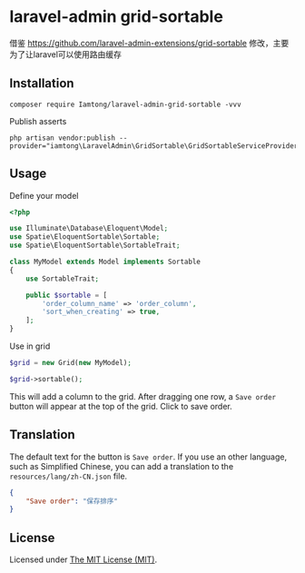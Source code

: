 laravel-admin grid-sortable
======
借鉴 https://github.com/laravel-admin-extensions/grid-sortable 修改，主要为了让laravel可以使用路由缓存
## Installation

```shell
composer require Iamtong/laravel-admin-grid-sortable -vvv
```

Publish asserts

```shell
php artisan vendor:publish --provider="iamtong\LaravelAdmin\GridSortable\GridSortableServiceProvider"
```

## Usage

Define your model

```php
<?php

use Illuminate\Database\Eloquent\Model;
use Spatie\EloquentSortable\Sortable;
use Spatie\EloquentSortable\SortableTrait;

class MyModel extends Model implements Sortable
{
    use SortableTrait;

    public $sortable = [
        'order_column_name' => 'order_column',
        'sort_when_creating' => true,
    ];
}
```

Use in grid

```php
$grid = new Grid(new MyModel);

$grid->sortable();
```

This will add a column to the grid. After dragging one row, a `Save order` button will appear at the top of the grid. Click  to save order.

## Translation

The default text for the button is `Save order`. If you use an other language, such as Simplified Chinese, you can add a translation to the `resources/lang/zh-CN.json` file.

```json
{
    "Save order": "保存排序"
}
```
License
------------
Licensed under [The MIT License (MIT)](LICENSE).
